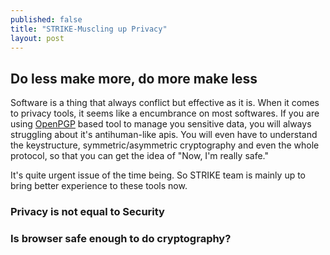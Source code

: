```yaml
---
published: false
title: "STRIKE-Muscling up Privacy"
layout: post
---
```



## Do less make more, do more make less

Software is a thing that always conflict but effective as it is. When it comes to privacy tools, it seems like a encumbrance on most softwares. If you are using [OpenPGP](http://www.openpgp.org/) based tool to manage you sensitive data, you will always struggling about it's antihuman-like apis. You will even have to understand the keystructure, symmetric/asymmetric cryptography and even the whole protocol, so that you can get the idea of "Now, I'm really safe."

It's quite urgent issue of the time being. So STRIKE team is mainly up to bring better experience to these tools now.

### Privacy is not equal to Security

### Is browser safe enough to do cryptography?